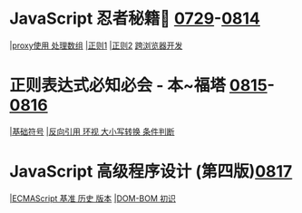 # JavaScript 忍者秘籍🥷 [0729](./2021/0729.md)-[0814](./2021/0814.md)
[|proxy使用 处理数组](./2021/0807.md) [|正则1](./2021/0809.md) [|正则2](./2021/0810.md) [跨浏览器开发](./2021/0814.md)
# 正则表达式必知必会 - 本~福塔 [0815](./2021/0815.md)-[0816](./2021/0816.md)
[|基础符号](./2021/0815.md) [|反向引用 环视 大小写转换 条件判断](./2021/0816.md)
# JavaScript 高级程序设计 (第四版)[0817](./2021/0817.md)
[|ECMAScript 基准 历史 版本](./2021/0817.md) [|DOM-BOM 初识 <script> 标签](./2021/0818.md) 